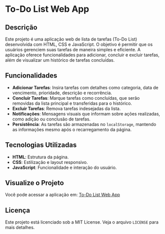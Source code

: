 # To-Do List Web App

## Descrição

Este projeto é uma aplicação web de lista de tarefas (To-Do List) desenvolvida com HTML, CSS e JavaScript. O objetivo é permitir que os usuários gerenciem suas tarefas de maneira simples e eficiente. A aplicação oferece funcionalidades para adicionar, concluir e excluir tarefas, além de visualizar um histórico de tarefas concluídas.

## Funcionalidades

- **Adicionar Tarefas**: Insira tarefas com detalhes como categoria, data de vencimento, prioridade, descrição e recorrência.
- **Concluir Tarefas**: Marque tarefas como concluídas, que serão removidas da lista principal e transferidas para o histórico.
- **Excluir Tarefas**: Remova tarefas indesejadas da lista.
- **Notificações**: Mensagens visuais que informam sobre ações realizadas, como adição ou conclusão de tarefas.
- **Persistência**: As tarefas são armazenadas no `localStorage`, mantendo as informações mesmo após o recarregamento da página.

## Tecnologias Utilizadas

- **HTML**: Estrutura da página.
- **CSS**: Estilização e layout responsivo.
- **JavaScript**: Funcionalidade e interação do usuário.

## Visualize o Projeto

Você pode acessar a aplicação em: [To-Do List Web App](LINK_PARA_O_SEU_SITE)

## Licença

Este projeto está licenciado sob a MIT License. Veja o arquivo `LICENSE` para mais detalhes.
